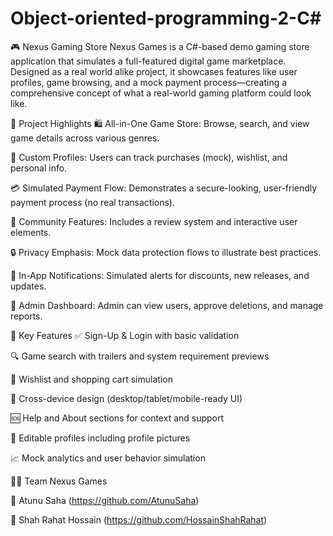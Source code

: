 # Object-oriented-programming-2-C#

🎮 Nexus Gaming Store
Nexus Games is a C#-based demo gaming store application that simulates a full-featured digital game marketplace. Designed as a real world alike project, it showcases features like user profiles, game browsing, and a mock payment process—creating a comprehensive concept of what a real-world gaming platform could look like.

🌟 Project Highlights
🛍️ All-in-One Game Store: Browse, search, and view game details across various genres.

👤 Custom Profiles: Users can track purchases (mock), wishlist, and personal info.

💳 Simulated Payment Flow: Demonstrates a secure-looking, user-friendly payment process (no real transactions).

💬 Community Features: Includes a review system and interactive user elements.

🔒 Privacy Emphasis: Mock data protection flows to illustrate best practices.

📢 In-App Notifications: Simulated alerts for discounts, new releases, and updates.

🧾 Admin Dashboard: Admin can view users, approve deletions, and manage reports.

🧩 Key Features
✅ Sign-Up & Login with basic validation

🔍 Game search with trailers and system requirement previews

🛒 Wishlist and shopping cart simulation

📱 Cross-device design (desktop/tablet/mobile-ready UI)

🆘 Help and About sections for context and support

🔧 Editable profiles including profile pictures

📈 Mock analytics and user behavior simulation

🧑‍💻 Team Nexus Games

👤 Atunu Saha (https://github.com/AtunuSaha)

👤 Shah Rahat Hossain (https://github.com/HossainShahRahat)

